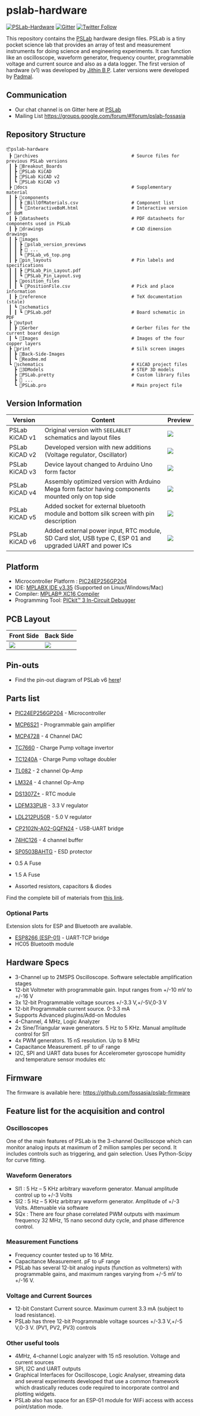 # pslab-hardware

[![PSLab-Hardware](https://github.com/CloudyPadmal/pslab-hardware/actions/workflows/hardware-ci.yml/badge.svg)](https://github.com/CloudyPadmal/pslab-hardware/actions/workflows/hardware-ci.yml)
[![Gitter](https://badges.gitter.im/fossasia/pslab.svg)](https://gitter.im/fossasia/pslab?utm_source=badge&utm_medium=badge&utm_campaign=pr-badge)
[![Twitter Follow](https://img.shields.io/twitter/follow/pslabio.svg?style=social&label=Follow&maxAge=2592000?style=flat-square)](https://twitter.com/pslabio)

This repository contains the [PSLab](https://pslab.io) hardware design files. PSLab is a tiny pocket science lab that provides an array of test and measurement instruments for doing science and engineering experiments. It can function like an oscilloscope, waveform generator, frequency counter, programmable voltage and current source and also as a data logger. The first version of hardware (v1) was developed by [Jithin B P](https://github.com/jithinbp). Later versions were developed by [Padmal](https://github.com/CloudyPadmal).

## Communication

* Our chat channel is on Gitter here at [PSLab](https://gitter.im/fossasia/pslab)
* Mailing List https://groups.google.com/forum/#!forum/pslab-fossasia

## Repository Structure

```
📦pslab-hardware
 ┣ 📂archives                                   # Source files for previous PSLab versions
 ┃ ┣ 📂Breakout_Boards
 ┃ ┣ 📂PSLab KiCAD
 ┃ ┣ 📂PSLab KiCAD v2
 ┃ ┗ 📂PSLab KiCAD v3
 ┣ 📂docs                                       # Supplementary material
 ┃ ┣ 📂components
 ┃ ┃ ┣ 📜BillOfMaterials.csv                    # Component list
 ┃ ┃ ┗ 📜InteractiveBoM.html                    # Interactive version of BoM
 ┃ ┣ 📂datasheets                               # PDF datasheets for components used in PSLab
 ┃ ┣ 📂drawings                                 # CAD dimension drawings
 ┃ ┣ 📂images
 ┃ ┃ ┣ 📂pslab_version_previews
 ┃ ┃ ┣ 📜 ...
 ┃ ┃ ┗ 📜PSLab_v6_top.png
 ┃ ┣ 📂pin_layouts                              # Pin labels and specifications
 ┃ ┃ ┣ 📜PSLab_Pin_Layout.pdf
 ┃ ┃ ┗ 📜PSLab_Pin_Layout.svg
 ┃ ┣ 📂position_files
 ┃ ┃ ┗ 📜PositionFile.csv                       # Pick and place information
 ┃ ┣ 📂reference                                # TeX documentation (stale)
 ┃ ┗ 📂schematics
 ┃ ┃ ┗ 📜PSLab.pdf                              # Board schematic in PDF
 ┣ 📂output
 ┃ ┣ 📂Gerber                                   # Gerber files for the current board design
 ┃ ┗ 📂Images                                   # Images of the four copper layers
 ┣ 📂print                                      # Silk screen images
 ┃ ┣ 📂Back-Side-Images
 ┃ ┗ 📜Readme.md
 ┗ 📂schematics                                 # KiCAD project files
   ┣ 📂3DModels                                 # STEP 3D models
   ┣ 📂PSLab.pretty                             # Custom library files
   ┣ 📜 ...
   ┗ 📜PSLab.pro                                # Main project file
```

## Version Information

| Version | Content | Preview |
| -------------- | ------- | ------- |
| PSLab KiCAD v1   | Original version with `SEELABLET` schematics and layout files | ![](docs/images/pslab_version_previews/PSLab_v1.png) |
| PSLab KiCAD v2 | Developed version with new additions (Voltage regulator, Oscillator) | ![](docs/images/pslab_version_previews/PSLab_v2.png) |
| PSLab KiCAD v3 | Device layout changed to Arduino Uno form factor | ![](docs/images/pslab_version_previews/PSLab_v3.png) |
| PSLab KiCAD v4 | Assembly optimized version with Arduino Mega form factor having components mounted only on top side | ![](docs/images/pslab_version_previews/PSLab_v4.png) |
| PSLab KiCAD v5 | Added socket for external bluetooth module and bottom silk screen with pin description | ![](docs/images/pslab_version_previews/PSLab_v5.png) |
| PSLab KiCAD v6 | Added external power input, RTC module, SD Card slot, USB type C, ESP 01 and upgraded UART and power ICs | ![](docs/images/pslab_version_previews/PSLab_v6.png) |

## Platform

* Microcontroller Platform : [PIC24EP256GP204](http://www.microchip.com/wwwproducts/en/PIC24EP256GP204)
* IDE: [MPLABX IDE v3.35](http://www.microchip.com/mplab/mplab-x-ide) (Supported on Linux/Windows/Mac)
* Compiler: [MPLAB® XC16 Compiler](http://www.microchip.com/mplab/compilers)
* Programming Tool: [PICkit™ 3 In-Circuit Debugger](http://www.microchip.com/Developmenttools/ProductDetails.aspx?PartNO=PG164130)

## PCB Layout
Front Side                        | Back Side
 -------------------------------- | ----------------------------------
![](docs/images/PSLab_v6_top.png) | ![](docs/images/PSLab_v6_bottom.png)


## Pin-outs
- Find the pin-out diagram of PSLab v6 [here](docs/pin_layouts/PSLab_Pin_Layout.pdf)!

## Parts list

- [PIC24EP256GP204](http://www.microchip.com/wwwproducts/en/PIC24EP256GP204) - Microcontroller
- [MCP6S21](http://www.microchip.com/wwwproducts/en/mcp6s21) - Programmable gain amplifier
- [MCP4728](http://www.microchip.com/wwwproducts/en/mcp4728) - 4 Channel DAC
- [TC7660](http://www.microchip.com/wwwproducts/en/TC7660) - Charge Pump voltage invertor
- [TC1240A](http://www.microchip.com/wwwproducts/en/TC1240A) - Charge Pump voltage doubler
- [TL082](http://www.ti.com/product/TL082) - 2 channel Op-Amp
- [LM324](http://www.ti.com/product/LM324) - 4 channel Op-Amp
- [DS1307Z+](https://datasheets.maximintegrated.com/en/ds/DS1307.pdf) - RTC module
- [LDFM33PUR](https://www.st.com/resource/en/datasheet/ldfm.pdf) - 3.3 V regulator
- [LDL212PU50R](https://www.st.com/resource/en/datasheet/ldl212.pdf) - 5.0 V regulator
- [CP2102N-A02-GQFN24](https://www.silabs.com/documents/public/data-sheets/cp2102n-datasheet.pdf) - USB-UART bridge
- [74HC126](http://www.ti.com/product/SN74HC126) - 4 channel buffer
- [SP0503BAHTG](https://m.littelfuse.com/~/media/electronics/datasheets/tvs_diode_arrays/littelfuse_tvs_diode_array_sp05_datasheet.pdf.pdf) - ESD protector

- 0.5 A Fuse
- 1.5 A Fuse
- Assorted resistors, capacitors & diodes

Find the complete bill of materials from [this link](docs/components/PSLab_Bill_Of_Materials.csv).

### Optional Parts

Extension slots for ESP and Bluetooth are available.
- [ESP8266 (ESP-01)](http://www.microchip.ua/wireless/esp01.pdf) - UART-TCP bridge
- HC05 Bluetooth module

## Hardware Specs

* 3-Channel up to 2MSPS Oscilloscope. Software selectable amplification stages
* 12-bit Voltmeter with programmable gain. Input ranges from +/-10 mV to +/-16 V
* 3x 12-bit Programmable voltage sources +/-3.3 V,+/-5V,0-3 V
* 12-bit Programmable current source. 0-3.3 mA
* Supports Advanced plugins/Add-on Modules
* 4-Channel, 4 MHz, Logic Analyzer
* 2x Sine/Triangular wave generators. 5 Hz to 5 KHz. Manual amplitude control for SI1
* 4x PWM generators. 15 nS resolution. Up to 8 MHz
* Capacitance Measurement. pF to uF range
* I2C, SPI and UART data buses for Accelerometer gyroscope humidity and temperature sensor modules etc

## Firmware

The firmware is available here: https://github.com/fossasia/pslab-firmware

## Feature list for the acquisition and control

### Oscilloscopes

One of the main features of PSLab is the 3-channel Oscilloscope which can monitor analog inputs at maximum of 2 million samples per second. It includes controls such as triggering, and gain selection. Uses Python-Scipy for curve fitting.

### Waveform Generators

* SI1 : 5 Hz – 5 KHz arbitrary waveform generator. Manual amplitude control up to +/-3 Volts
* SI2 : 5 Hz – 5 KHz arbitrary waveform generator. Amplitude of +/-3 Volts. Attenuable via software
* SQx : There are four phase correlated PWM outputs with maximum frequency 32 MHz, 15 nano second duty cycle, and phase difference control.

### Measurement Functions

* Frequency counter tested up to 16 MHz.
* Capacitance Measurement. pF to uF range
* PSLab has several 12-bit analog inputs (function as voltmeters) with programmable gains, and maximum ranges varying from +/-5 mV to +/-16 V.

### Voltage and Current Sources

* 12-bit Constant Current source. Maximum current 3.3 mA (subject to load resistance).
* PSLab has three 12-bit Programmable voltage sources +/-3.3 V,+/-5 V,0-3 V. (PV1, PV2, PV3) controls

### Other useful tools

* 4MHz, 4-channel Logic analyzer with 15 nS resolution. Voltage and current sources
* SPI, I2C and UART outputs
* Graphical Interfaces for Oscilloscope, Logic Analyser, streaming data and several experiments developed that use a common framework which drastically reduces code required to incorporate control and plotting widgets.
* PSLab also has space for an ESP-01 module for WiFi access with access point/station mode.
